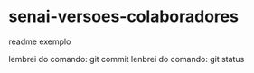 # senai-versoes-colaboradores

readme exemplo

lembrei do comando: git commit
lenbrei do comando: git status


